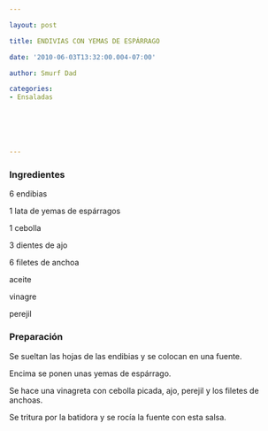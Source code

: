 ```yaml
---

layout: post

title: ENDIVIAS CON YEMAS DE ESPÁRRAGO

date: '2010-06-03T13:32:00.004-07:00'

author: Smurf Dad

categories:
- Ensaladas






---
```


<h3>Ingredientes</h3>

6 endibias

1 lata de yemas de espárragos

1 cebolla

3 dientes de ajo

6 filetes de anchoa

aceite

vinagre

perejil

<h3>Preparación</h3>

Se sueltan las hojas de las endibias y se colocan en una fuente.

Encima se ponen unas yemas de espárrago.

Se hace una vinagreta con cebolla picada, ajo, perejil y los filetes de anchoas.

Se tritura por la batidora y se rocía la fuente con esta salsa.